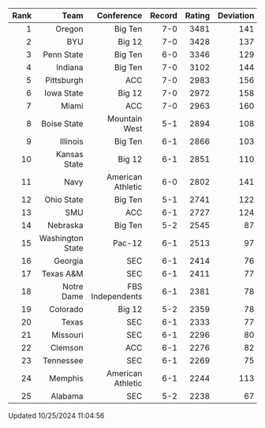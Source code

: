 | Rank  | Team                 | Conference           | Record   | Rating | Deviation |
| ---:  | ---:                 | ---:                 | ---:     | ---:   | ---:      |
| 1     | Oregon               | Big Ten              | 7-0      | 3481   | 141       |
| 2     | BYU                  | Big 12               | 7-0      | 3428   | 137       |
| 3     | Penn State           | Big Ten              | 6-0      | 3346   | 129       |
| 4     | Indiana              | Big Ten              | 7-0      | 3102   | 144       |
| 5     | Pittsburgh           | ACC                  | 7-0      | 2983   | 156       |
| 6     | Iowa State           | Big 12               | 7-0      | 2972   | 158       |
| 7     | Miami                | ACC                  | 7-0      | 2963   | 160       |
| 8     | Boise State          | Mountain West        | 5-1      | 2894   | 108       |
| 9     | Illinois             | Big Ten              | 6-1      | 2866   | 103       |
| 10    | Kansas State         | Big 12               | 6-1      | 2851   | 110       |
| 11    | Navy                 | American Athletic    | 6-0      | 2802   | 141       |
| 12    | Ohio State           | Big Ten              | 5-1      | 2741   | 122       |
| 13    | SMU                  | ACC                  | 6-1      | 2727   | 124       |
| 14    | Nebraska             | Big Ten              | 5-2      | 2545   | 87        |
| 15    | Washington State     | Pac-12               | 6-1      | 2513   | 97        |
| 16    | Georgia              | SEC                  | 6-1      | 2414   | 76        |
| 17    | Texas A&M            | SEC                  | 6-1      | 2411   | 77        |
| 18    | Notre Dame           | FBS Independents     | 6-1      | 2381   | 78        |
| 19    | Colorado             | Big 12               | 5-2      | 2359   | 78        |
| 20    | Texas                | SEC                  | 6-1      | 2333   | 77        |
| 21    | Missouri             | SEC                  | 6-1      | 2296   | 80        |
| 22    | Clemson              | ACC                  | 6-1      | 2276   | 82        |
| 23    | Tennessee            | SEC                  | 6-1      | 2269   | 75        |
| 24    | Memphis              | American Athletic    | 6-1      | 2244   | 113       |
| 25    | Alabama              | SEC                  | 5-2      | 2238   | 67        |

Updated 10/25/2024 11:04:56
